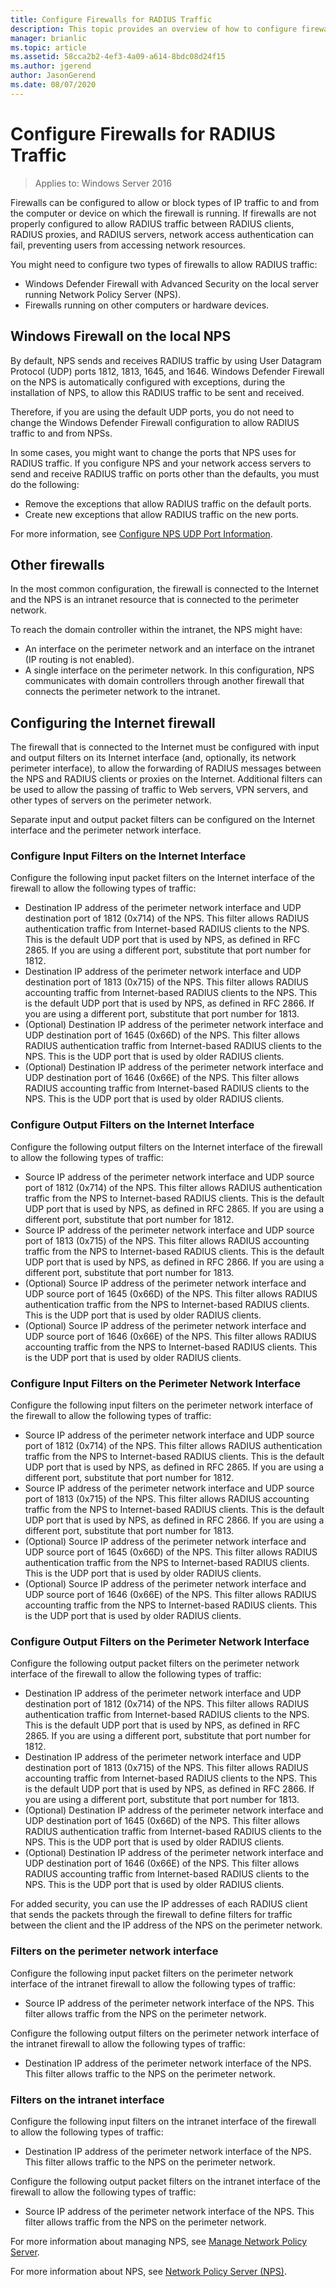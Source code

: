 ```yaml
---
title: Configure Firewalls for RADIUS Traffic
description: This topic provides an overview of how to configure firewalls to allow RADIUS traffic for Network Policy Server in Windows Server 2016.
manager: brianlic
ms.topic: article
ms.assetid: 58cca2b2-4ef3-4a09-a614-8bdc08d24f15
ms.author: jgerend
author: JasonGerend
ms.date: 08/07/2020
---
```


# Configure Firewalls for RADIUS Traffic

>Applies to: Windows Server 2016

Firewalls can be configured to allow or block types of IP traffic to and from the computer or device on which the firewall is running. If firewalls are not properly configured to allow RADIUS traffic between RADIUS clients, RADIUS proxies, and RADIUS servers, network access authentication can fail, preventing users from accessing network resources.

You might need to configure two types of firewalls to allow RADIUS traffic:

- Windows Defender Firewall with Advanced Security on the local server running Network Policy Server (NPS).
- Firewalls running on other computers or hardware devices.

## Windows Firewall on the local NPS

By default, NPS sends and receives RADIUS traffic by using User Datagram Protocol \(UDP\) ports 1812, 1813, 1645, and 1646. Windows Defender Firewall on the NPS is automatically configured with exceptions, during the installation of NPS, to allow this RADIUS traffic to be sent and received.

Therefore, if you are using the default UDP ports, you do not need to change the Windows Defender Firewall configuration to allow RADIUS traffic to and from NPSs.

In some cases, you might want to change the ports that NPS uses for RADIUS traffic. If you configure NPS and your network access servers to send and receive RADIUS traffic on ports other than the defaults, you must do the following:

- Remove the exceptions that allow RADIUS traffic on the default ports.
- Create new exceptions that allow RADIUS traffic on the new ports.

For more information, see [Configure NPS UDP Port Information](nps-udp-ports-configure.md).

## Other firewalls

In the most common configuration, the firewall is connected to the Internet and the NPS is an intranet resource that is connected to the perimeter network.

To reach the domain controller within the intranet, the NPS might have:

- An interface on the perimeter network and an interface on the intranet (IP routing is not enabled).
- A single interface on the perimeter network. In this configuration, NPS communicates with domain controllers through another firewall that connects the perimeter network to the intranet.

## Configuring the Internet firewall

The firewall that is connected to the Internet must be configured with input and output filters on its Internet interface \(and, optionally, its network perimeter interface\), to allow the forwarding of RADIUS messages between the NPS and RADIUS clients or proxies on the Internet. Additional filters can be used to allow the passing of traffic to Web servers, VPN servers, and other types of servers on the perimeter network.

Separate input and output packet filters can be configured on the Internet interface and the perimeter network interface.

### Configure Input Filters on the Internet Interface

Configure the following input packet filters on the Internet interface of the firewall to allow the following types of traffic:

- Destination IP address of the perimeter network interface and UDP destination port of 1812 (0x714) of the NPS.  This filter allows RADIUS authentication traffic from Internet-based RADIUS clients to the NPS. This is the default UDP port that is used by NPS, as defined in RFC 2865. If you are using a different port, substitute that port number for 1812.
- Destination IP address of the perimeter network interface and UDP destination port of 1813 (0x715) of the NPS. This filter allows RADIUS accounting traffic from Internet-based RADIUS clients to the NPS. This is the default UDP port that is used by NPS, as defined in RFC 2866. If you are using a different port, substitute that port number for 1813.
- \(Optional\) Destination IP address of the perimeter network interface and UDP destination port of 1645 \(0x66D\) of the NPS. This filter allows RADIUS authentication traffic from Internet-based RADIUS clients to the NPS. This is the UDP port that is used by older RADIUS clients.
- \(Optional\) Destination IP address of the perimeter network interface and UDP destination port of 1646 \(0x66E\) of the NPS. This filter allows RADIUS accounting traffic from Internet-based RADIUS clients to the NPS. This is the UDP port that is used by older RADIUS clients.

### Configure Output Filters on the Internet Interface

Configure the following output filters on the Internet interface of the firewall to allow the following types of traffic:

- Source IP address of the perimeter network interface and UDP source port of 1812 (0x714) of the NPS. This filter allows RADIUS authentication traffic from the NPS to Internet-based RADIUS clients. This is the default UDP port that is used by NPS, as defined in RFC 2865. If you are using a different port, substitute that port number for 1812.
- Source IP address of the perimeter network interface and UDP source port of 1813 (0x715) of the NPS. This filter allows RADIUS accounting traffic from the NPS to Internet-based RADIUS clients. This is the default UDP port that is used by NPS, as defined in RFC 2866. If you are using a different port, substitute that port number for 1813.
- \(Optional\) Source IP address of the perimeter network interface and UDP source port of 1645 \(0x66D\) of the NPS. This filter allows RADIUS authentication traffic from the NPS to Internet-based RADIUS clients. This is the UDP port that is used by older RADIUS clients.
- \(Optional\) Source IP address of the perimeter network interface and UDP source port of 1646 \(0x66E\) of the NPS. This filter allows RADIUS accounting traffic from the NPS to Internet-based RADIUS clients. This is the UDP port that is used by older RADIUS clients.

### Configure Input Filters on the Perimeter Network Interface

Configure the following input filters on the perimeter network interface of the firewall to allow the following types of traffic:

- Source IP address of the perimeter network interface and UDP source port of 1812 (0x714) of the NPS. This filter allows RADIUS authentication traffic from the NPS to Internet-based RADIUS clients. This is the default UDP port that is used by NPS, as defined in RFC 2865. If you are using a different port, substitute that port number for 1812.
- Source IP address of the perimeter network interface and UDP source port of 1813 (0x715) of the NPS. This filter allows RADIUS accounting traffic from the NPS to Internet-based RADIUS clients. This is the default UDP port that is used by NPS, as defined in RFC 2866. If you are using a different port, substitute that port number for 1813.
- \(Optional\) Source IP address of the perimeter network interface and UDP source port of 1645 \(0x66D\) of the NPS. This filter allows RADIUS authentication traffic from the NPS to Internet-based RADIUS clients. This is the UDP port that is used by older RADIUS clients.
- \(Optional\) Source IP address of the perimeter network interface and UDP source port of 1646 \(0x66E\) of the NPS. This filter allows RADIUS accounting traffic from the NPS to Internet-based RADIUS clients. This is the UDP port that is used by older RADIUS clients.

### Configure Output Filters on the Perimeter Network Interface

Configure the following output packet filters on the perimeter network interface of the firewall to allow the following types of traffic:

- Destination IP address of the perimeter network interface and UDP destination port of 1812 (0x714) of the NPS. This filter allows RADIUS authentication traffic from Internet-based RADIUS clients to the NPS. This is the default UDP port that is used by NPS, as defined in RFC 2865. If you are using a different port, substitute that port number for 1812.
- Destination IP address of the perimeter network interface and UDP destination port of 1813 (0x715) of the NPS. This filter allows RADIUS accounting traffic from Internet-based RADIUS clients to the NPS. This is the default UDP port that is used by NPS, as defined in RFC 2866. If you are using a different port, substitute that port number for 1813.
- \(Optional\) Destination IP address of the perimeter network interface and UDP destination port of 1645 \(0x66D\) of the NPS. This filter allows RADIUS authentication traffic from Internet-based RADIUS clients to the NPS. This is the UDP port that is used by older RADIUS clients.
- \(Optional\) Destination IP address of the perimeter network interface and UDP destination port of 1646 \(0x66E\) of the NPS. This filter allows RADIUS accounting traffic from Internet-based RADIUS clients to the NPS. This is the UDP port that is used by older RADIUS clients.

For added security, you can use the IP addresses of each RADIUS client that sends the packets through the firewall to define filters for traffic between the client and the IP address of the NPS on the perimeter network.

### Filters on the perimeter network interface

Configure the following input packet filters on the perimeter network interface of the intranet firewall to allow the following types of traffic:

- Source IP address of the perimeter network interface of the NPS. This filter allows traffic from the NPS on the perimeter network.

Configure the following output filters on the perimeter network interface of the intranet firewall to allow the following types of traffic:

- Destination IP address of the perimeter network interface of the NPS. This filter allows traffic to the NPS on the perimeter network.

### Filters on the intranet interface

Configure the following input filters on the intranet interface of the firewall to allow the following types of traffic:

- Destination IP address of the perimeter network interface of the NPS. This filter allows traffic to the NPS on the perimeter network.

Configure the following output packet filters on the intranet interface of the firewall to allow the following types of traffic:

- Source IP address of the perimeter network interface of the NPS. This filter allows traffic from the NPS on the perimeter network.


For more information about managing NPS, see [Manage Network Policy Server](nps-manage-top.md).

For more information about NPS, see [Network Policy Server (NPS)](nps-top.md).




